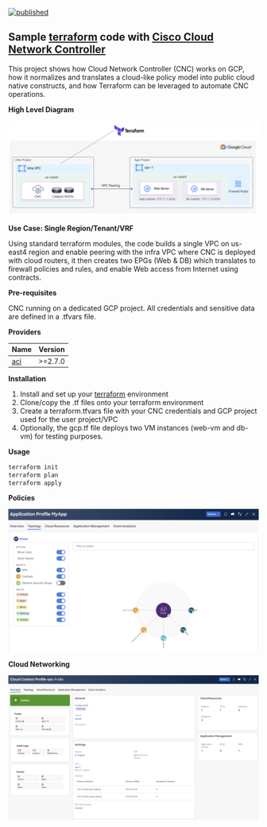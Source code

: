 
[![published](https://static.production.devnetcloud.com/codeexchange/assets/images/devnet-published.svg)](https://developer.cisco.com/codeexchange/github/repo/marinalf/cnc-demo-terraform-gcp)

## Sample [terraform](https://www.terraform.io) code with [Cisco Cloud Network Controller](https://www.cisco.com/c/en/us/solutions/data-center-virtualization/application-centric-infrastructure/cloud-network-controller.html)

This project shows how Cloud Network Controller (CNC) works on GCP, how it normalizes and translates a cloud-like policy model into public cloud native constructs, and how Terraform can be leveraged to automate CNC operations.

**High Level Diagram**

<img width="600" alt="gcp" src="images/demo.png">

 **Use Case: Single Region/Tenant/VRF**

Using standard terraform modules, the code builds a single VPC on us-east4 region and enable peering with the infra VPC where CNC is deployed with cloud routers, it then creates two EPGs (Web & DB) which translates to firewall policies and rules, and enable Web access from Internet using contracts.

**Pre-requisites**

CNC running on a dedicated GCP project. All credentials and sensitive data are defined in a .tfvars file.

**Providers**

| Name      | Version |
| --------- | ------- |
| [aci](https://registry.terraform.io/providers/CiscoDevNet/aci/latest)|  >=2.7.0   |

**Installation**

1. Install and set up your [terraform](https://www.terraform.io/downloads.html) environment
2. Clone/copy the .tf files onto your terraform environment
3. Create a terraform.tfvars file with your CNC credentials and GCP project used for the user project/VPC
4. Optionally, the gcp.tf file deploys two VM instances (web-vm and db-vm) for testing purposes.


**Usage**
```
terraform init
terraform plan
terraform apply
```
**Policies**

<img width="600" alt="myapp" src="images/myapp.png">

**Cloud Networking**

<img width="600" alt="vpc" src="images/vpc.png">